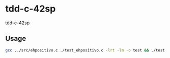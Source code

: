 # tdd-c-42sp
tdd-c-42sp

## Usage

```bash
gcc ../src/ehpositivo.c ./test_ehpositivo.c -lrt -lm -o test && ./test
```

